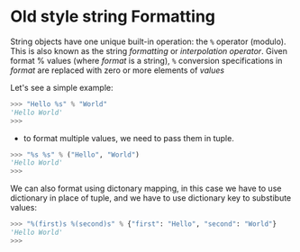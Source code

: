 # Old style string Formatting

String objects have one unique built-in operation: the `%` operator (modulo). This is also known as the string *formatting* or *interpolation operator*. Given format % values (where *format* is a string), `%` conversion specifications in *format* are replaced with zero or more elements of *values*

Let's see a simple example:

```py
>>> "Hello %s" % "World"
'Hello World'
>>> 
```

- to format multiple values, we need to pass them in tuple.


```py
>>> "%s %s" % ("Hello", "World")
'Hello World'
>>> 
```

We can also format using dictonary mapping, in this case we have to use dictionary in place of tuple, and we have to use dictionary key to substibute values:


```py
>>> "%(first)s %(second)s" % {"first": "Hello", "second": "World"}
'Hello World'
>>> 
```